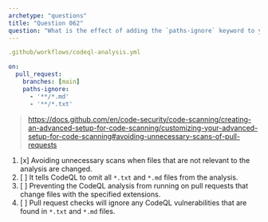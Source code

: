 ```yaml
---
archetype: "questions"
title: "Question 062"
question: "What is the effect of adding the `paths-ignore` keyword to your code scanning GitHub Actions workflow?"
---
```



```yaml
.github/workflows/codeql-analysis.yml

on:
  pull_request:
    branches: [main]
    paths-ignore:
      - '**/*.md'
      - '**/*.txt'

```
> https://docs.github.com/en/code-security/code-scanning/creating-an-advanced-setup-for-code-scanning/customizing-your-advanced-setup-for-code-scanning#avoiding-unnecessary-scans-of-pull-requests
1. [x] Avoiding unnecessary scans when files that are not relevant to the analysis are changed.
1. [ ] It tells CodeQL to omit all `*.txt` and `*.md` files from the analysis. 
1. [ ] Preventing the CodeQL analysis from running on pull requests that change files with the specified extensions.
1. [ ] Pull request checks will ignore any CodeQL vulnerabilities that are found in `*.txt` and `*.md` files.
